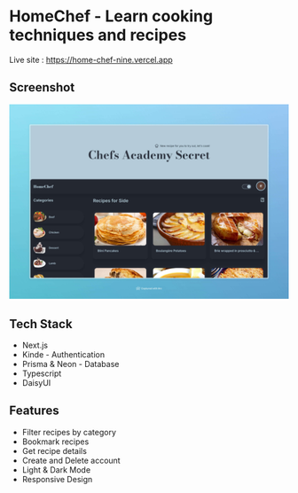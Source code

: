 # HomeChef - Learn cooking techniques and recipes

Live site : https://home-chef-nine.vercel.app

## Screenshot

<img src="home-chef.jpeg" alt="Home Page" width="540" height="auto">

## Tech Stack

-   Next.js
-   Kinde - Authentication
-   Prisma & Neon - Database
-   Typescript
-   DaisyUI

## Features

-   Filter recipes by category
-   Bookmark recipes
-   Get recipe details
-   Create and Delete account
-   Light & Dark Mode
-   Responsive Design
